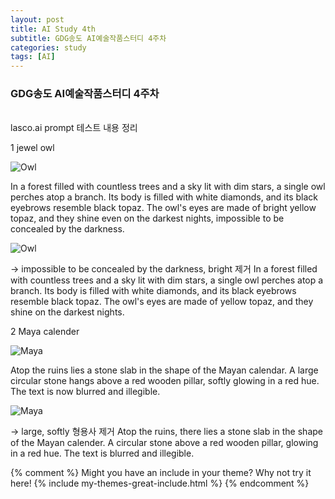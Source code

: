 ```yaml
---
layout: post
title: AI Study 4th
subtitle: GDG송도 AI예술작품스터디 4주차
categories: study
tags: [AI]
---
```


### GDG송도 AI예술작품스터디 4주차
<br>
lasco.ai prompt 테스트 내용 정리

1 jewel owl

![Owl](Batjimin.github.io/_posts/lasco/owl.png)

In a forest filled with countless trees and a sky lit with dim stars, a single owl perches atop a branch. Its body is filled with white diamonds, and its black eyebrows resemble black topaz. The owl's eyes are made of bright yellow topaz, and they shine even on the darkest nights, impossible to be concealed by the darkness.

![Owl](Batjimin.github.io/_posts/lasco/owl2.png)

→ impossible to be concealed by the darkness, bright 제거 
In a forest filled with countless trees and a sky lit with dim stars, a single owl perches atop a branch. Its body is filled with white diamonds, and its black eyebrows resemble black topaz. The owl's eyes are made of yellow topaz, and they shine on the darkest nights.

2 Maya calender

![Maya](Batjimin.github.io/_posts/lasco/maya.png)

Atop the ruins lies a stone slab in the shape of the Mayan calendar. A large circular stone hangs above a red wooden pillar, softly glowing in a red hue. The text is now blurred and illegible.

![Maya](Batjimin.github.io/_posts/lasco/maya2.png)

→  large, softly 형용사 제거
Atop the ruins, there lies a stone slab in the shape of the Mayan calender. A circular stone above a red wooden pillar, glowing in a red hue. The text is blurred and illegible. 




{% comment %}
Might you have an include in your theme? Why not try it here!
{% include my-themes-great-include.html %}
{% endcomment %}
